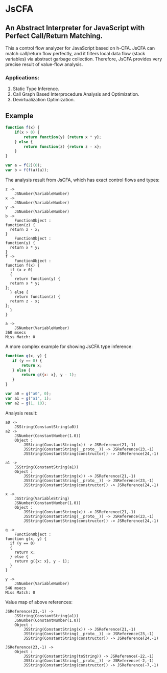 # JsCFA
## An Abstract Interpreter for JavaScript with Perfect Call/Return Matching.

This a control flow analyzer for JavaScript based on h-CFA.
JsCFA can match call/return flow perfectly, and it filters local data flow (stack variables) via abstract garbage collection.
Therefore, JsCFA provides very precise result of value-flow analysis. 

### Applications:
1. Static Type Inference.
2. Call Graph Based Interprocedure Analysis and Optimization. 
3. Devirtualization Optimization.

## Example  
```javascript
function f(x) {
    if(x > 0) {
        return function(y) {return x * y};
    } else {
        return function(z) {return z - x};
    }
}

var a = f(2)(0);
var b = f(f(a)(a));
```

The analysis result from JsCFA, which has exact control flows and types:
```
z -> 
    JSNumber(VariableNumber)
x -> 
    JSNumber(VariableNumber)
y -> 
    JSNumber(VariableNumber)
b -> 
    FunctionObject : 
function(z) {
  return z - x;
}
    FunctionObject : 
function(y) {
  return x * y;
}
f -> 
    FunctionObject : 
function f(x) {
  if (x > 0) 
  {
    return function(y) {
  return x * y;
};
  } else {
    return function(z) {
  return z - x;
};
  }
}

a -> 
    JSNumber(VariableNumber)
360 msecs
Miss Match: 0
```

A more complex example for showing JsCFA type inference:
 ```javascript
function g(x, y) {
    if (y == 0) {
        return x;
    } else {
        return g({x: x}, y - 1);
    }
}

var a0 = g("a0", 0);
var a1 = g("a1", 1);
var a2 = g(1, 10);
 ```
 
 Analysis result:
 ```
 a0 -> 
     JSString(ConstantString(a0))
 a2 -> 
     JSNumber(ConstantNumber(1.0))
     Object : 
         JSString(ConstantString(x)) -> JSReference(21,-1)
         JSString(ConstantString(__proto__)) -> JSReference(23,-1)
         JSString(ConstantString(constructor)) -> JSReference(24,-1)
 
 a1 -> 
     JSString(ConstantString(a1))
     Object : 
         JSString(ConstantString(x)) -> JSReference(21,-1)
         JSString(ConstantString(__proto__)) -> JSReference(23,-1)
         JSString(ConstantString(constructor)) -> JSReference(24,-1)
 
 x -> 
     JSString(VariableString)
     JSNumber(ConstantNumber(1.0))
     Object : 
         JSString(ConstantString(x)) -> JSReference(21,-1)
         JSString(ConstantString(__proto__)) -> JSReference(23,-1)
         JSString(ConstantString(constructor)) -> JSReference(24,-1)
 
 g -> 
     FunctionObject : 
 function g(x, y) {
   if (y == 0) 
   {
     return x;
   } else {
     return g({x: x}, y - 1);
   }
 }
 
 y -> 
     JSNumber(VariableNumber)
 546 msecs
 Miss Match: 0
 ```
 
 Value map of above references:
  ```
  JSReference(21,-1) ->
      JSString(ConstantString(a1))
      JSNumber(ConstantNumber(1.0))
      Object : 
          JSString(ConstantString(x)) -> JSReference(21,-1)
          JSString(ConstantString(__proto__)) -> JSReference(23,-1)
          JSString(ConstantString(constructor)) -> JSReference(24,-1)
          
  JSReference(23,-1) ->
      Object : 
          JSString(ConstantString(toString)) -> JSReference(-22,-1)
          JSString(ConstantString(__proto__)) -> JSReference(-2,-1)
          JSString(ConstantString(constructor)) -> JSReference(-7,-1)
  ```
